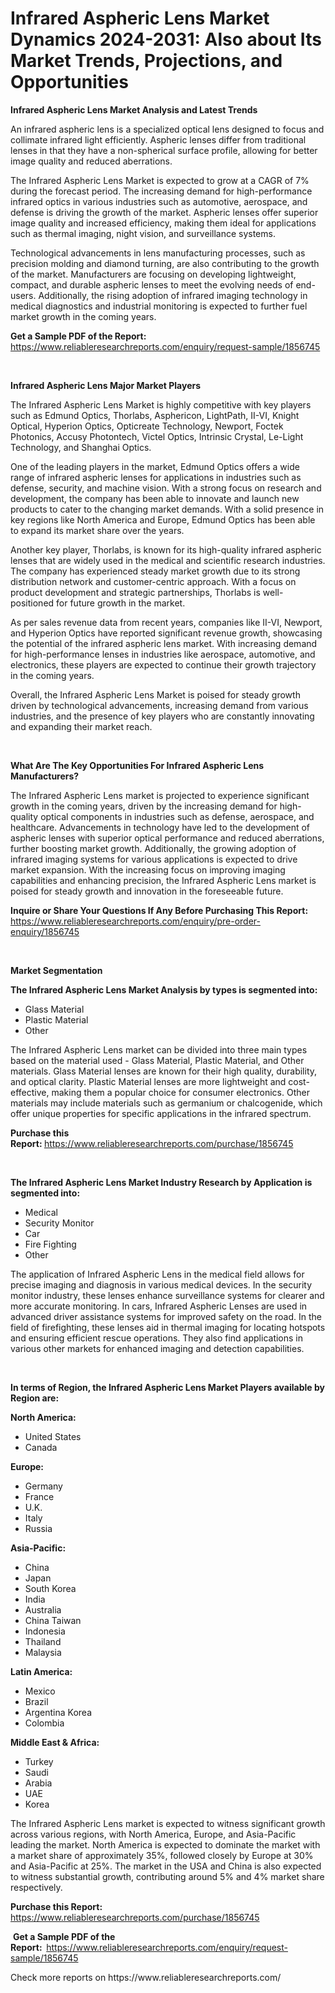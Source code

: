 <p><h1>Infrared Aspheric Lens Market Dynamics 2024-2031: Also about Its Market Trends, Projections, and Opportunities</h1></p><p><strong>Infrared Aspheric Lens Market Analysis and Latest Trends</strong></p>
<p><p>An infrared aspheric lens is a specialized optical lens designed to focus and collimate infrared light efficiently. Aspheric lenses differ from traditional lenses in that they have a non-spherical surface profile, allowing for better image quality and reduced aberrations.</p><p>The Infrared Aspheric Lens Market is expected to grow at a CAGR of 7% during the forecast period. The increasing demand for high-performance infrared optics in various industries such as automotive, aerospace, and defense is driving the growth of the market. Aspheric lenses offer superior image quality and increased efficiency, making them ideal for applications such as thermal imaging, night vision, and surveillance systems.</p><p>Technological advancements in lens manufacturing processes, such as precision molding and diamond turning, are also contributing to the growth of the market. Manufacturers are focusing on developing lightweight, compact, and durable aspheric lenses to meet the evolving needs of end-users. Additionally, the rising adoption of infrared imaging technology in medical diagnostics and industrial monitoring is expected to further fuel market growth in the coming years.</p></p>
<p><strong>Get a Sample PDF of the Report:&nbsp;</strong> <a href="https://www.reliableresearchreports.com/enquiry/request-sample/1856745">https://www.reliableresearchreports.com/enquiry/request-sample/1856745</a></p>
<p>&nbsp;</p>
<p><strong>Infrared Aspheric Lens Major Market Players</strong></p>
<p><p>The Infrared Aspheric Lens Market is highly competitive with key players such as Edmund Optics, Thorlabs, Asphericon, LightPath, II-VI, Knight Optical, Hyperion Optics, Opticreate Technology, Newport, Foctek Photonics, Accusy Photontech, Victel Optics, Intrinsic Crystal, Le-Light Technology, and Shanghai Optics.</p><p>One of the leading players in the market, Edmund Optics offers a wide range of infrared aspheric lenses for applications in industries such as defense, security, and machine vision. With a strong focus on research and development, the company has been able to innovate and launch new products to cater to the changing market demands. With a solid presence in key regions like North America and Europe, Edmund Optics has been able to expand its market share over the years.</p><p>Another key player, Thorlabs, is known for its high-quality infrared aspheric lenses that are widely used in the medical and scientific research industries. The company has experienced steady market growth due to its strong distribution network and customer-centric approach. With a focus on product development and strategic partnerships, Thorlabs is well-positioned for future growth in the market.</p><p>As per sales revenue data from recent years, companies like II-VI, Newport, and Hyperion Optics have reported significant revenue growth, showcasing the potential of the infrared aspheric lens market. With increasing demand for high-performance lenses in industries like aerospace, automotive, and electronics, these players are expected to continue their growth trajectory in the coming years.</p><p>Overall, the Infrared Aspheric Lens Market is poised for steady growth driven by technological advancements, increasing demand from various industries, and the presence of key players who are constantly innovating and expanding their market reach.</p></p>
<p>&nbsp;</p>
<p><strong>What Are The Key Opportunities For Infrared Aspheric Lens Manufacturers?</strong></p>
<p><p>The Infrared Aspheric Lens market is projected to experience significant growth in the coming years, driven by the increasing demand for high-quality optical components in industries such as defense, aerospace, and healthcare. Advancements in technology have led to the development of aspheric lenses with superior optical performance and reduced aberrations, further boosting market growth. Additionally, the growing adoption of infrared imaging systems for various applications is expected to drive market expansion. With the increasing focus on improving imaging capabilities and enhancing precision, the Infrared Aspheric Lens market is poised for steady growth and innovation in the foreseeable future.</p></p>
<p><strong>Inquire or Share Your Questions If Any Before Purchasing This Report:</strong> <a href="https://www.reliableresearchreports.com/enquiry/pre-order-enquiry/1856745">https://www.reliableresearchreports.com/enquiry/pre-order-enquiry/1856745</a></p>
<p>&nbsp;</p>
<p><strong>Market Segmentation</strong></p>
<p><strong>The Infrared Aspheric Lens Market Analysis by types is segmented into:</strong></p>
<p><ul><li>Glass Material</li><li>Plastic Material</li><li>Other</li></ul></p>
<p><p>The Infrared Aspheric Lens market can be divided into three main types based on the material used - Glass Material, Plastic Material, and Other materials. Glass Material lenses are known for their high quality, durability, and optical clarity. Plastic Material lenses are more lightweight and cost-effective, making them a popular choice for consumer electronics. Other materials may include materials such as germanium or chalcogenide, which offer unique properties for specific applications in the infrared spectrum.</p></p>
<p><strong>Purchase this Report:&nbsp;</strong><a href="https://www.reliableresearchreports.com/purchase/1856745">https://www.reliableresearchreports.com/purchase/1856745</a></p>
<p>&nbsp;</p>
<p><strong>The Infrared Aspheric Lens Market Industry Research by Application is segmented into:</strong></p>
<p><ul><li>Medical</li><li>Security Monitor</li><li>Car</li><li>Fire Fighting</li><li>Other</li></ul></p>
<p><p>The application of Infrared Aspheric Lens in the medical field allows for precise imaging and diagnosis in various medical devices. In the security monitor industry, these lenses enhance surveillance systems for clearer and more accurate monitoring. In cars, Infrared Aspheric Lenses are used in advanced driver assistance systems for improved safety on the road. In the field of firefighting, these lenses aid in thermal imaging for locating hotspots and ensuring efficient rescue operations. They also find applications in various other markets for enhanced imaging and detection capabilities.</p></p>
<p>&nbsp;</p>
<p><strong>In terms of Region, the Infrared Aspheric Lens Market Players available by Region are:</strong></p>
<p>
    <p> <strong> North America: </strong>
        <ul>
            <li>United States</li>
            <li>Canada</li>
        </ul>
        </p> 
    <p> <strong> Europe: </strong>
        <ul>
            <li>Germany</li>
            <li>France</li>
            <li>U.K.</li>
            <li>Italy</li>
            <li>Russia</li>
        </ul>
        </p> 
    <p> <strong> Asia-Pacific: </strong>
        <ul>
            <li>China</li>
            <li>Japan</li>
            <li>South Korea</li>
            <li>India</li>
            <li>Australia</li>
            <li>China Taiwan</li>
            <li>Indonesia</li>
            <li>Thailand</li>
            <li>Malaysia</li>
        </ul>
        </p> 
    <p> <strong> Latin America: </strong>
        <ul>
            <li>Mexico</li>
            <li>Brazil</li>
            <li>Argentina Korea</li>
            <li>Colombia</li>
        </ul>
        </p> 
    <p> <strong> Middle East & Africa: </strong>
        <ul>
            <li>Turkey</li>
            <li>Saudi</li>
            <li>Arabia</li>
            <li>UAE</li>
            <li>Korea</li>
        </ul>
    </p>
    </p>
<p><p>The Infrared Aspheric Lens market is expected to witness significant growth across various regions, with North America, Europe, and Asia-Pacific leading the market. North America is expected to dominate the market with a market share of approximately 35%, followed closely by Europe at 30% and Asia-Pacific at 25%. The market in the USA and China is also expected to witness substantial growth, contributing around 5% and 4% market share respectively.</p></p>
<p><strong>Purchase this Report: </strong><a href="https://www.reliableresearchreports.com/purchase/1856745">https://www.reliableresearchreports.com/purchase/1856745</a></p>
<p>&nbsp;<strong>Get a Sample PDF of the Report:&nbsp;&nbsp;</strong><a href="https://www.reliableresearchreports.com/enquiry/request-sample/1856745">https://www.reliableresearchreports.com/enquiry/request-sample/1856745</a></p>
<p><strong></strong></p>
<p>Check more reports on https://www.reliableresearchreports.com/</p>